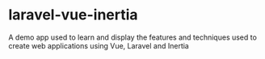 # laravel-vue-inertia
A demo app used to learn and display the features and techniques used to create web applications using Vue, Laravel and Inertia
